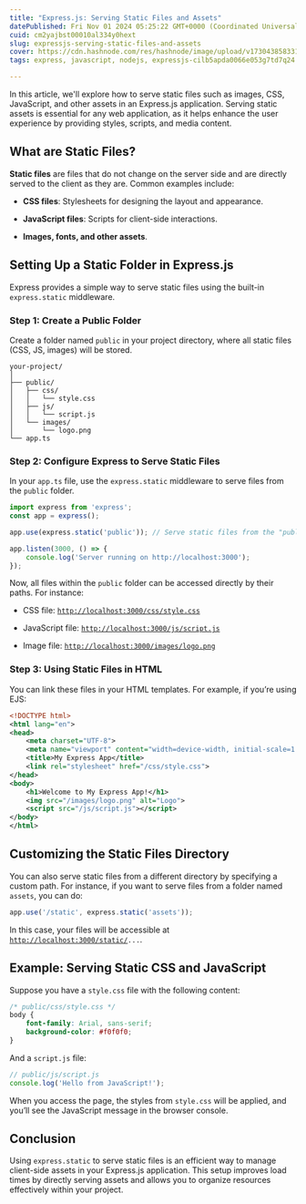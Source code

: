 ```yaml
---
title: "Express.js: Serving Static Files and Assets"
datePublished: Fri Nov 01 2024 05:25:22 GMT+0000 (Coordinated Universal Time)
cuid: cm2yajbst00010al334y0hext
slug: expressjs-serving-static-files-and-assets
cover: https://cdn.hashnode.com/res/hashnode/image/upload/v1730438583318/b4d7ff2c-a490-4d3a-a222-c8a15082a5e0.webp
tags: express, javascript, nodejs, expressjs-cilb5apda0066e053g7td7q24

---
```


In this article, we'll explore how to serve static files such as images, CSS, JavaScript, and other assets in an Express.js application. Serving static assets is essential for any web application, as it helps enhance the user experience by providing styles, scripts, and media content.

## What are Static Files?

**Static files** are files that do not change on the server side and are directly served to the client as they are. Common examples include:

* **CSS files**: Stylesheets for designing the layout and appearance.
    
* **JavaScript files**: Scripts for client-side interactions.
    
* **Images, fonts, and other assets**.
    

## Setting Up a Static Folder in Express.js

Express provides a simple way to serve static files using the built-in `express.static` middleware.

### Step 1: Create a Public Folder

Create a folder named `public` in your project directory, where all static files (CSS, JS, images) will be stored.

```plaintext
your-project/
│
├── public/
│   ├── css/
│   │   └── style.css
│   ├── js/
│   │   └── script.js
│   └── images/
│       └── logo.png
└── app.ts
```

### Step 2: Configure Express to Serve Static Files

In your `app.ts` file, use the `express.static` middleware to serve files from the `public` folder.

```typescript
import express from 'express';
const app = express();

app.use(express.static('public')); // Serve static files from the "public" folder

app.listen(3000, () => {
    console.log('Server running on http://localhost:3000');
});
```

Now, all files within the `public` folder can be accessed directly by their paths. For instance:

* CSS file: [`http://localhost:3000/css/style.css`](http://localhost:3000/css/style.css)
    
* JavaScript file: [`http://localhost:3000/js/script.js`](http://localhost:3000/js/script.js)
    
* Image file: [`http://localhost:3000/images/logo.png`](http://localhost:3000/images/logo.png)
    

### Step 3: Using Static Files in HTML

You can link these files in your HTML templates. For example, if you’re using EJS:

```xml
<!DOCTYPE html>
<html lang="en">
<head>
    <meta charset="UTF-8">
    <meta name="viewport" content="width=device-width, initial-scale=1.0">
    <title>My Express App</title>
    <link rel="stylesheet" href="/css/style.css">
</head>
<body>
    <h1>Welcome to My Express App!</h1>
    <img src="/images/logo.png" alt="Logo">
    <script src="/js/script.js"></script>
</body>
</html>
```

## Customizing the Static Files Directory

You can also serve static files from a different directory by specifying a custom path. For instance, if you want to serve files from a folder named `assets`, you can do:

```typescript
app.use('/static', express.static('assets'));
```

In this case, your files will be accessible at [`http://localhost:3000/static/`](http://localhost:3000/static/)`...`.

## Example: Serving Static CSS and JavaScript

Suppose you have a `style.css` file with the following content:

```css
/* public/css/style.css */
body {
    font-family: Arial, sans-serif;
    background-color: #f0f0f0;
}
```

And a `script.js` file:

```typescript
// public/js/script.js
console.log('Hello from JavaScript!');
```

When you access the page, the styles from `style.css` will be applied, and you’ll see the JavaScript message in the browser console.

## Conclusion

Using `express.static` to serve static files is an efficient way to manage client-side assets in your Express.js application. This setup improves load times by directly serving assets and allows you to organize resources effectively within your project.